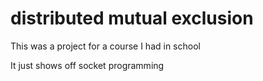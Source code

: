 # distributed mutual exclusion

This was a project for a course I had in school

It just shows off socket programming
